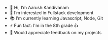 - 👋 Hi, I’m Aarush Kandivanam
- 👀 I’m interested in Fullstack development 
- 📚 I’m currently learning Javascript, Node, Git
- ⚡ Fun fact: I'm in the 8th grade 👍
- 👏 Would appreciate feedback on my projects 

<!---
babaarush/babaarush is a ✨ special ✨ repository because its `README.md` (this file) appears on your GitHub profile.
You can click the Preview link to take a look at your changes.
--->
